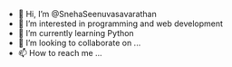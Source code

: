 - 👋 Hi, I’m @SnehaSeenuvasavarathan
- 👀 I’m interested in programming and web development
- 🌱 I’m currently learning Python 
- 💞️ I’m looking to collaborate on ...
- 📫 How to reach me ...

<!---
SnehaSeenuvasavarathan/SnehaSeenuvasavarathan is a ✨ special ✨ repository because its `README.md` (this file) appears on your GitHub profile.
You can click the Preview link to take a look at your changes.
--->
